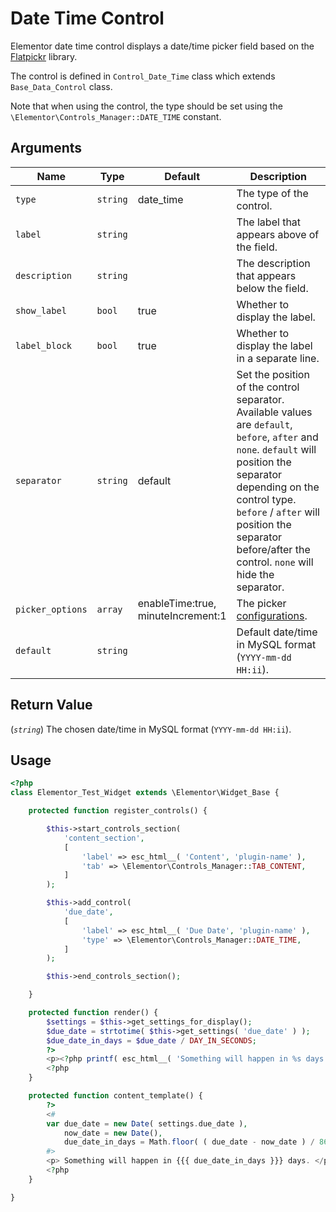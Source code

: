 # Date Time Control

Elementor date time control displays a date/time picker field based on the [Flatpickr](https://flatpickr.js.org/) library.

The control is defined in `Control_Date_Time` class which extends `Base_Data_Control` class.

Note that when using the control, the type should be set using the `\Elementor\Controls_Manager::DATE_TIME` constant.

## Arguments

<table>
	<thead>
		<tr>
			<th>Name</th>
			<th>Type</th>
			<th>Default</th>
			<th>Description</th>
		</tr>
	</thead>
	<tbody>
		<tr>
			<td><code>type</code></td>
			<td><code>string</code></td>
			<td>date_time</td>
			<td>The type of the control.</td>
		</tr>
		<tr>
			<td><code>label</code></td>
			<td><code>string</code></td>
			<td></td>
			<td>The label that appears above of the field.</td>
		</tr>
		<tr>
			<td><code>description</code></td>
			<td><code>string</code></td>
			<td></td>
			<td>The description that appears below the field.</td>
		</tr>
		<tr>
			<td><code>show_label</code></td>
			<td><code>bool</code></td>
			<td>true</td>
			<td>Whether to display the label.</td>
		</tr>
		<tr>
			<td><code>label_block</code></td>
			<td><code>bool</code></td>
			<td>true</td>
			<td>Whether to display the label in a separate line.</td>
		</tr>
		<tr>
			<td><code>separator</code></td>
			<td><code>string</code></td>
			<td>default</td>
			<td>Set the position of the control separator. Available values are <code>default</code>, <code>before</code>, <code>after</code> and <code>none</code>. <code>default</code> will position the separator depending on the control type. <code>before</code> / <code>after</code> will position the separator before/after the control. <code>none</code> will hide the separator.</td>
		</tr>
		<tr>
			<td><code>picker_options</code></td>
			<td><code>array</code></td>
			<td>enableTime:true,<br>
				minuteIncrement:1
			</td>
			<td>The picker <a href="https://chmln.github.io/flatpickr/options/" target="_blank" rel="noopener">configurations</a>.</td>
		</tr>
		<tr>
			<td><code>default</code></td>
			<td><code>string</code></td>
			<td></td>
			<td>Default date/time in MySQL format (<code>YYYY-mm-dd HH:ii</code>).</td>
		</tr>
	</tbody>
</table>

## Return Value

(_`string`_) The chosen date/time in MySQL format (`YYYY-mm-dd HH:ii`).

## Usage

```php {14-20,28-29,31,37-42}
<?php
class Elementor_Test_Widget extends \Elementor\Widget_Base {

	protected function register_controls() {

		$this->start_controls_section(
			'content_section',
			[
				'label' => esc_html__( 'Content', 'plugin-name' ),
				'tab' => \Elementor\Controls_Manager::TAB_CONTENT,
			]
		);

		$this->add_control(
			'due_date',
			[
				'label' => esc_html__( 'Due Date', 'plugin-name' ),
				'type' => \Elementor\Controls_Manager::DATE_TIME,
			]
		);

		$this->end_controls_section();

	}

	protected function render() {
		$settings = $this->get_settings_for_display();
		$due_date = strtotime( $this->get_settings( 'due_date' ) );
		$due_date_in_days = $due_date / DAY_IN_SECONDS;
		?>
		<p><?php printf( esc_html__( 'Something will happen in %s days.', 'plugin-name' ), $due_date_in_days ); ?></p>
		<?php
	}

	protected function content_template() {
		?>
		<#
		var due_date = new Date( settings.due_date ),
		    now_date = new Date(),
		    due_date_in_days = Math.floor( ( due_date - now_date ) / 86400000 ); // 86400000 milliseconds in one Day.
		#>
		<p> Something will happen in {{{ due_date_in_days }}} days. </p>
		<?php
	}

}
```
